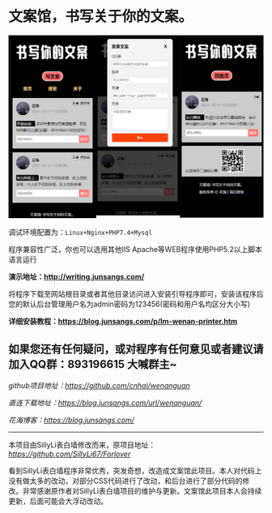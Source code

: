 # 文案馆，书写关于你的文案。

![image](https://github.com/cnhai/wenanguan/blob/main/images/1.png)

调试环境配置为：`Linux+Nginx+PHP7.4+Mysql`

程序兼容性广泛，你也可以选用其他IIS Apache等WEB程序使用PHP5.2以上脚本语言运行

**演示地址：http://writing.junsangs.com/**

将程序下载至网站根目录或者其他目录访问进入安装引导程序即可，安装该程序后您的默认后台管理用户名为admin密码为123456(密码和用户名均区分大小写)

**详细安装教程：https://blog.junsangs.com/p/lm-wenan-printer.htm**

如果您还有任何疑问，或对程序有任何意见或者建议请加入QQ群：**893196615** 大喊群主~
------

*github项目地址：https://github.com/cnhai/wenanguan*

*直连下载地址：https://blog.junsangs.com/url/wenanguan/*

*花海博客：https://blog.junsangs.com/*

------

本项目由SillyLi表白墙修改而来，原项目地址：*https://github.com/SillyLi67/Forlover*

看到SillyLi表白墙程序非常优秀，突发奇想，改造成文案馆此项目。本人对代码上没有做太多的改动，对部分CSS代码进行了改动，和后台进行了部分代码的修改。非常感谢原作者对SillyLi表白墙项目的维护与更新。文案馆此项目本人会持续更新，后面可能会大浮动改动。
